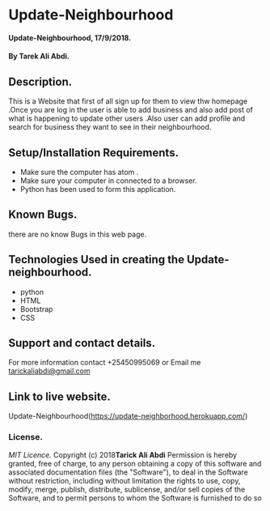 # Update-Neighbourhood

#### Update-Neighbourhood, 17/9/2018.

#### By **Tarek Ali Abdi.**

## Description.
This is a Website that first of all sign up for them to view thw homepage .Once you are log in the user is able to add business and also add post of what is happening to update other users .Also user can add profile and search for business they want to see in their neighbourhood.

## Setup/Installation Requirements.
* Make sure the computer has atom .
* Make sure your computer in connected to a browser.
* Python has been used to form this application.

## Known Bugs.
there are no know Bugs in this web page.

## Technologies Used in creating the Update-neighbourhood.
* python
* HTML
* Bootstrap
* CSS

## Support and contact details.
For more information contact +25450995069 or Email me tarickaliabdi@gmail.com


## Link to live website.
Update-Neighbourhood(https://update-neighborhood.herokuapp.com/)


### License.
*MIT Licence.*
Copyright (c) 2018**Tarick Ali Abdi**
Permission is hereby granted, free of charge, to any person obtaining a copy of this software and
associated documentation files (the "Software"), to deal in the Software without restriction, including
without limitation the rights to use, copy, modify, merge, publish, distribute, sublicense, and/or sell
copies of the Software, and to permit persons to whom the Software is furnished to do so
